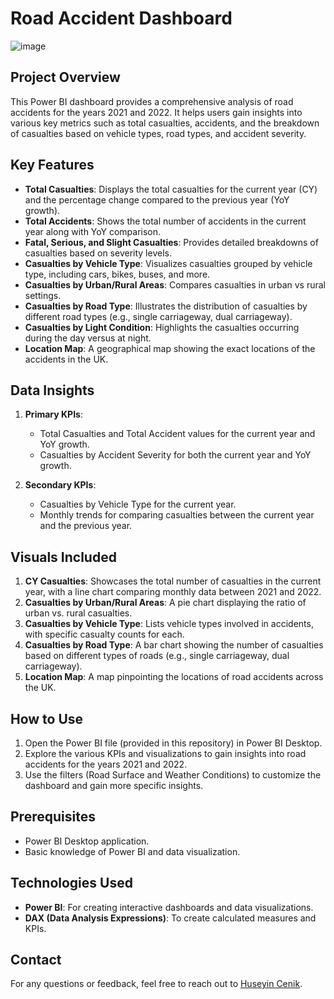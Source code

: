 # Road Accident Dashboard

![image](https://github.com/user-attachments/assets/2635709f-ae51-43d4-9745-7352bfcec874)

## Project Overview

This Power BI dashboard provides a comprehensive analysis of road accidents for the years 2021 and 2022. It helps users gain insights into various key metrics such as total casualties, accidents, and the breakdown of casualties based on vehicle types, road types, and accident severity.

## Key Features

- **Total Casualties**: Displays the total casualties for the current year (CY) and the percentage change compared to the previous year (YoY growth).
- **Total Accidents**: Shows the total number of accidents in the current year along with YoY comparison.
- **Fatal, Serious, and Slight Casualties**: Provides detailed breakdowns of casualties based on severity levels.
- **Casualties by Vehicle Type**: Visualizes casualties grouped by vehicle type, including cars, bikes, buses, and more.
- **Casualties by Urban/Rural Areas**: Compares casualties in urban vs rural settings.
- **Casualties by Road Type**: Illustrates the distribution of casualties by different road types (e.g., single carriageway, dual carriageway).
- **Casualties by Light Condition**: Highlights the casualties occurring during the day versus at night.
- **Location Map**: A geographical map showing the exact locations of the accidents in the UK.

## Data Insights

1. **Primary KPIs**:
   - Total Casualties and Total Accident values for the current year and YoY growth.
   - Casualties by Accident Severity for both the current year and YoY growth.
   
2. **Secondary KPIs**:
   - Casualties by Vehicle Type for the current year.
   - Monthly trends for comparing casualties between the current year and the previous year.

## Visuals Included

1. **CY Casualties**: Showcases the total number of casualties in the current year, with a line chart comparing monthly data between 2021 and 2022.
2. **Casualties by Urban/Rural Areas**: A pie chart displaying the ratio of urban vs. rural casualties.
3. **Casualties by Vehicle Type**: Lists vehicle types involved in accidents, with specific casualty counts for each.
4. **Casualties by Road Type**: A bar chart showing the number of casualties based on different types of roads (e.g., single carriageway, dual carriageway).
5. **Location Map**: A map pinpointing the locations of road accidents across the UK.

## How to Use

1. Open the Power BI file (provided in this repository) in Power BI Desktop.
2. Explore the various KPIs and visualizations to gain insights into road accidents for the years 2021 and 2022.
3. Use the filters (Road Surface and Weather Conditions) to customize the dashboard and gain more specific insights.

## Prerequisites

- Power BI Desktop application.
- Basic knowledge of Power BI and data visualization.

## Technologies Used

- **Power BI**: For creating interactive dashboards and data visualizations.
- **DAX (Data Analysis Expressions)**: To create calculated measures and KPIs.

## Contact

For any questions or feedback, feel free to reach out to [Huseyin Cenik](mailto:huseyinceniik@gmail.com).
